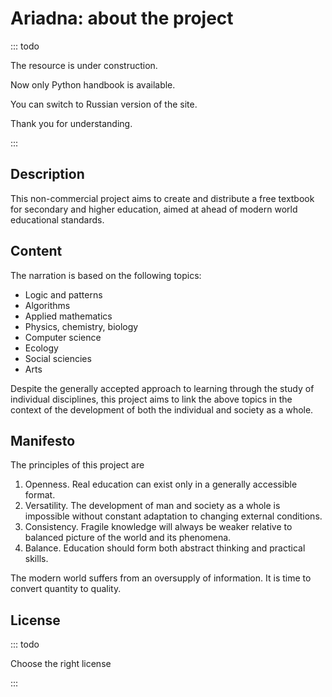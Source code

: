 # Ariadna: about the project

::: todo

The resource is under construction.

Now only Python handbook is available.

You can switch to Russian version of the site.

Thank you for understanding.

:::

## Description

This non-commercial project aims to create and distribute a free textbook for secondary and higher education, aimed at ahead of modern world educational standards.

## Content

The narration is based on the following topics:

- Logic and patterns
- Algorithms
- Applied mathematics
- Physics, chemistry, biology
- Computer science
- Ecology
- Social sciencies
- Arts

Despite the generally accepted approach to learning through the study of individual disciplines, this project aims to link the above topics in the context of the development of both the individual and society as a whole.

## Manifesto

The principles of this project are

1. Openness. Real education can exist only in a generally accessible format.
2. Versatility. The development of man and society as a whole is impossible without constant adaptation to changing external conditions.
3. Consistency. Fragile knowledge will always be weaker relative to balanced picture of the world and its phenomena.
4. Balance. Education should form both abstract thinking and practical skills.

The modern world suffers from an oversupply of information. It is time to convert quantity to quality.

## License

::: todo

Choose the right license

:::
